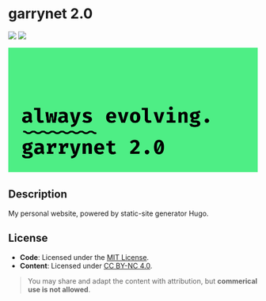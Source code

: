 # garrynet 2.0

![](https://img.shields.io/github/repo-size/garrywashere/garrynet-2.0)
![](https://uptime.garry.cloud/api/badge/8/status)

![always evolving.](./static/img/always-evolving.png)

## Description

My personal website, powered by static-site generator Hugo.

## License

-   **Code**: Licensed under the [MIT License](./LICENSE).
-   **Content**: Licensed under [CC BY-NC 4.0](./LICENSE-CONTENT).

> You may share and adapt the content with attribution, but **commerical use is not allowed**.
